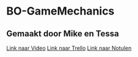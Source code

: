 # BO-GameMechanics

## Gemaakt door Mike en Tessa

[Link naar Video]()
[Link naar Trello](https://trello.com/b/71eEBhlI/bo-arcade-mechanics)
[Link naar Notulen]()

